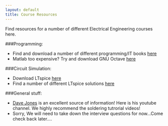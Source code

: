 ```yaml
---
layout: default
title: Course Resources
---
```

Find resources for a number of different Electrical Engineering courses here. 

###Programming:
* Find and download a number of different programming/IT books [here](http://it-ebooks.info/) 
* Matlab too expensive? Try and download GNU Octave [here](http://www.gnu.org/software/octave/)

###Circuit Simulation:
* Download LTspice [here](http://www.linear.com/designtools/software/#LTspice)
* Find a number of different LTspice solutions [here](http://ltwiki.org/?title=Main_Page)

###General stuff:
* [Dave Jones](https://www.youtube.com/user/EEVblog) is an excellent source of information! Here is his youtube channel. We highly recommend the soldering tutrorial videos!
* Sorry, We will need to take down the interview questions for now...Come check back later....
